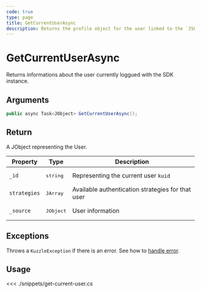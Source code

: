 ```yaml
---
code: true
type: page
title: GetCurrentUserAsync
description: Returns the profile object for the user linked to the `JSON Web Token`.
---
```


# GetCurrentUserAsync

Returns informations about the user currently loggued with the SDK instance.

## Arguments

```csharp
public async Task<JObject> GetCurrentUserAsync();
```

## Return

A JObject representing the User.

| Property     | Type               | Description                                       |
|--------------|--------------------|---------------------------------------------------|
| `_id`        | <pre>string</pre>  | Representing the current user `kuid`              |
| `strategies` | <pre>JArray</pre>  | Available authentication strategies for that user |
| `_source`    | <pre>JObject</pre> | User information                                  |

## Exceptions

Throws a `KuzzleException` if there is an error. See how to [handle error](/sdk/csharp/1/essentials/error-handling).

## Usage

<<< ./snippets/get-current-user.cs
